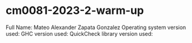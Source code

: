 # cm0081-2023-2-warm-up
Full Name: Mateo Alexander Zapata Gonzalez
Operating system version used: 
GHC version used:
QuickCheck library version used: 
